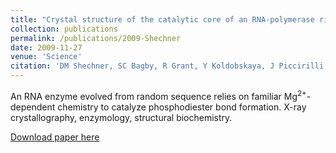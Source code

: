 ```yaml
---
title: "Crystal structure of the catalytic core of an RNA-polymerase ribozyme"
collection: publications
permalink: /publications/2009-Shechner
date: 2009-11-27
venue: 'Science'
citation: 'DM Shechner, SC Bagby, R Grant, Y Koldobskaya, J Piccirilli, and DP Bartel (2009). &quot;Crystal structure of the catalytic core of an RNA-polymerase ribozyme.&quot; <i>Science</i> 326:1271.'
---
```

An RNA enzyme evolved from random sequence relies on familiar Mg<sup>2+</sup>-dependent chemistry to catalyze phosphodiester bond formation.  X-ray crystallography, enzymology, structural biochemistry.

[Download paper here](http://science.sciencemag.org/content/326/5957/1271.long)

